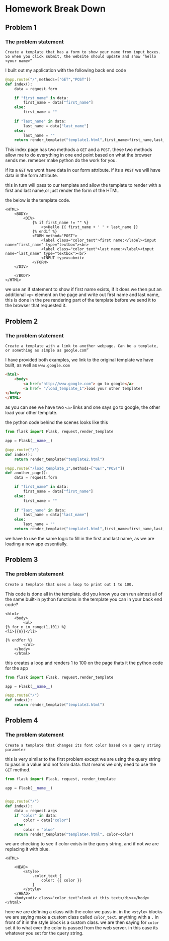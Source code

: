# Homework Break Down


## Problem 1

### The problem statement
`Create a template that has a form to show your name from input boxes. So when you click submit, the website should update and show “hello <your name>”`

I built out my application with the following back end code

```python
@app.route("/",methods=["GET","POST"])
def index():
    data = request.form

    if "first_name" in data:
        first_name = data["first_name"]
    else:
        first_name = ""
    
    if "last_name" in data:
        last_name = data["last_name"]
    else:
        last_name = ""
    return render_template("template1.html",first_name=first_name,last_name=last_name)
```
    
This index page has two methods a `GET` and a `POST`. these two methods allow me to do everything in one end point based on what the browser sends me. 
remeber make python do the work for you.

if its a `GET` we wont have data in our form attribute. if its a `POST` we will have data in the form attribute.

this in turn will pass to our template and allow the template to render with a first and last name,or just render the form of the HTML


the below is the template code.
```jinja
<HTML>
    <BODY>
        <DIV>
            {% if first_name != "" %}
                <p>Hello {{ first_name + ' ' + last_name }}
            {% endif %}
            <FORM method="POST">
                <label class="color_text">first name:</label><input name="first_name" type="textbox"><br>
                <label class="color_text">last name:</label><input name="last_name" type="textbox"><br>
                <INPUT type=submit>
            </FORM>
    </DIV>

    </BODY>
</HTML>
```

we use an if statement to show if first name exists, if it does we then put an additional `<p>` element on the page and write out first name and last name, this is done in the pre rendering part of the template before we send it to the browser that requested it.

## Problem 2
### The problem statement
`Create a template with a link to another webpage. Can be a template, or something as simple as google.com”`

I have provided both examples, we link to the original template we have built, as well as `www.google.com`

```html
<html>
    <body>
        <a href="http://www.google.com"> go to google</a>
        <a href= "/load_template_1">load your other template!
</body>
</HTML>
```
as you can see we have two `<a>` links and one says go to google, the other load your other template. 

the python code behind the scenes looks like this
```python
from flask import Flask, request,render_template

app = Flask(__name__)

@app.route("/")
def index():
    return render_template("template2.html")

@app.route("/load_template_1",methods=["GET","POST"])
def another_page():
    data = request.form

    if "first_name" in data:
        first_name = data["first_name"]
    else:
        first_name = ""
    
    if "last_name" in data:
        last_name = data["last_name"]
    else:
        last_name = ""
    return render_template("template1.html",first_name=first_name,last_name=last_name)
```
we have to use the same logic to fill in the first and last name, as we are loading a new app essentially.

## Problem 3

### The problem statement
`Create a template that uses a loop to print out 1 to 100.`

This code is done all in the template. did you know you can run almost all of the same built-in python functions in the template you can in your back end code? 

```jinja
<html>
    <body>
        <ul>
{% for n in range(1,101) %}
<li>{{n}}</li>

{% endfor %}
        </ul>
    </body>
    </html>
```

this creates a loop and renders 1 to 100 on the page thats it
the python code for the app
```python
from flask import Flask, request,render_template

app = Flask(__name__)

@app.route("/")
def index():
    return render_template("template3.html")
```
## Problem 4
### The problem statement
`Create a template that changes its font color based on a query string parameter`

this is very similar to the first problem except we are using the query string to pass in a value and not form data. that means we only need to use the `GET` method.

```python
from flask import Flask, request, render_template

app = Flask(__name__)


@app.route("/")
def index():
    data = request.args
    if "color" in data:
        color = data["color"]
    else:
        color = "blue"
    return render_template("template4.html", color=color)
```

we are checking to see if color exists in the query string, and if not we are replacing it with blue. 

```jinja
<HTML>

    <HEAD>
        <style>
            .color_text {
                color: {{ color }}
            }
        </style>
    </HEAD>
    <body><div class="color_text">look at this text</div></body></html>
```

here we are defining a class with the color we pass in. in the `<style>` blocks we are saying make a custom class called `color_text`. anything with a `.` in front of it in the style block is a custom class. we are then saying for `color` set it to what ever the color is passed from the web server. in this case its whatever you set for the query string.

